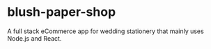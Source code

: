 # blush-paper-shop
A full stack eCommerce app for wedding stationery that mainly uses Node.js and React.
